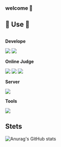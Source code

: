 ### welcome 👋

<!--
**Soakuma/Soakuma** is a ✨ _special_ ✨ repository because its `README.md` (this file) appears on your GitHub profile.

Here are some ideas to get you started:

- 🔭 I’m currently working on ...
- 🌱 I’m currently learning ...
- 👯 I’m looking to collaborate on ...
- 🤔 I’m looking for help with ...
- 💬 Ask me about ...
- 📫 How to reach me: ...
- 😄 Pronouns: ...
- ⚡ Fun fact: ...
-->
## 🔨 Use 🔨
<div style="display:flex; flex-direction:column; align-items:flex-start;">
    <!-- Develope -->
    <p><strong>Develope</strong></p>
    <div>
        <img src="https://img.shields.io/badge/Java-007396?style=for-the-badge&logo=Java&logoColor=white"> 
        <img src="https://img.shields.io/badge/python-3776AB?style=for-the-badge&logo=python&logoColor=white"> 
    </div>
    <!-- Online Judge -->
    <p><strong>Online Judge</strong></p>
    <div>
        <img src="https://img.shields.io/badge/C-A8B9CC?style=for-the-badge&logo=C&logoColor=white"> 
        <img src="https://img.shields.io/badge/python-3776AB?style=for-the-badge&logo=python&logoColor=white"> 
        <img src="https://img.shields.io/badge/C++-00599C?style=for-the-badge&logo=cplusplus&logoColor=white"> 
    </div>
    <!-- Server -->
    <p><strong>Server</strong></p>
    <div>
        <img src="https://img.shields.io/badge/linux-FCC624?style=for-the-badge&logo=linux&logoColor=black"> 
    </div>
    <!-- Tools -->
    <p><strong>Tools</strong></p>
    </div>
        <img src="https://img.shields.io/badge/IntelliJ IDEA-000000?style=for-the-badge&logo=intellijidea&logoColor=white"> 
</div><br>
</div>

## Stets
![Anurag's GitHub stats](https://github-readme-stats.vercel.app/api?username=Soakuma&show_icons=true&theme=monokai)

